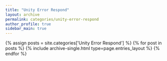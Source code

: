 ```yaml
---
title: "Unity Error Respond"
layout: archive
permalink: categories/unity-error-respond
author_profile: true
sidebar_main: true
---
```


{% assign posts = site.categories['Unity Error Respond'] %}
{% for post in posts %} {% include archive-single.html type=page.entries_layout %} {% endfor %}